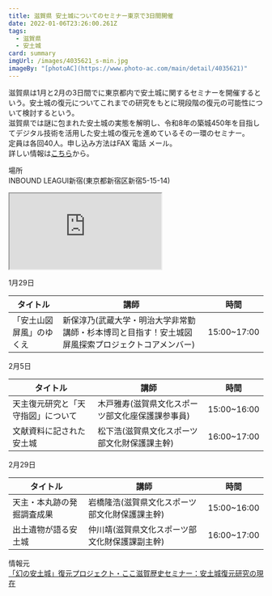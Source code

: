 ```yaml
---
title: 滋賀県 安土城についてのセミナー東京で3日間開催
date: 2022-01-06T23:26:00.261Z
tags:
  - 滋賀県
  - 安土城
card: summary
imgUrl: /images/4035621_s-min.jpg
imageBy: "[photoAC](https://www.photo-ac.com/main/detail/4035621)"
---
```

滋賀県は1月と2月の3日間でに東京都内で安土城に関するセミナーを開催するという。安土城の復元についてこれまでの研究をもとに現段階の復元の可能性について検討するという。  
滋賀県では謎に包まれた安土城の実態を解明し、令和8年の築城450年を目指してデジタル技術を活用した安土城の復元を進めているその一環のセミナー。  
定員は各回40人。申し込み方法はFAX 電話 メール。  
詳しい情報は[こちら](https://www.pref.shiga.lg.jp/kensei/koho/e-shinbun/oshirase/322881.html)から。

場所  
INBOUND LEAGUI新宿(東京都新宿区新宿5-15-14)

<iframe src="https://www.google.com/maps/embed?pb=!1m14!1m8!1m3!1d12961.282570341604!2d139.707335!3d35.6937264!3m2!1i1024!2i768!4f13.1!3m3!1m2!1s0x0%3A0xa7dedcfffc13ffe7!2z44Kk44Oz44OQ44Km44Oz44OJIOODquODvOOCsA!5e0!3m2!1sja!2sjp!4v1641512699696!5m2!1sja!2sjp"  style="width=100%; height=400px;" allowfullscreen="" loading="lazy"></iframe>

1月29日

|タイトル|講師|時間|
|-----|-----|-----|
|「安土山図屏風」のゆくえ|新保淳乃(武蔵大学・明治大学非常勤講師・杉本博司と目指す！安土城図屏風探索プロジェクトコアメンバー)|15:00~17:00|

2月5日

|タイトル|講師|時間|
|-----|-----|-----|
|天主復元研究と「天守指図」について|木戸雅寿(滋賀県文化スポーツ部文化座保護課参事員)|15:00~16:00|
|文献資料に記された安土城|松下浩(滋賀県文化スポーツ部文化財保護課主幹)|16:00~17:00|

2月29日

|タイトル|講師|時間|
|-----|-----|-----|
|天主・本丸跡の発掘調査成果|岩橋隆浩(滋賀県文化スポーツ部文化財保護課主幹)|15:00~16:00|
|出土遺物が語る安土城|仲川靖(滋賀県文化スポーツ部文化財保護課副主幹)|16:00~17:00|


情報元  
[「幻の安土城」復元プロジェクト・ここ滋賀歴史セミナー：安土城復元研究の現在](https://www.pref.shiga.lg.jp/kensei/koho/e-shinbun/oshirase/322881.html)